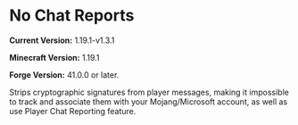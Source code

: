 # No Chat Reports

**Current Version:** 1.19.1-v1.3.1

**Minecraft Version:** 1.19.1

**Forge Version:** 41.0.0 or later.

Strips cryptographic signatures from player messages, making it impossible to track and associate them with your Mojang/Microsoft account, as well as use Player Chat Reporting feature.
